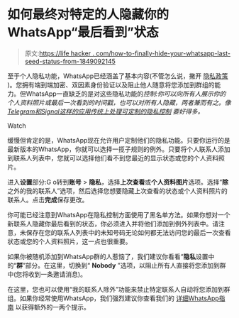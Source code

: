 # 如何最终对特定的人隐藏你的WhatsApp“最后看到”状态

> 原文:[https://life hacker . com/how-to-finally-hide-your-whatsapp-last-seed-status-from-1849092145](https://lifehacker.com/how-to-finally-hide-your-whatsapp-last-seen-status-from-1849092145)

至于个人隐私功能，WhatsApp已经涵盖了基本内容(不管怎么说，撇开 [隐私政策](https://lifehacker.com/what-happens-if-you-dont-accept-whatsapps-new-privacy-p-1846880181) )。您拥有端到端加密、双因素身份验证以及阻止他人随意将您添加到群组的能力。但WhatsApp一直缺乏的是对这些隐私功能的*控制:你可以向所有人展示你的个人资料照片或最后一次看到的时间戳，也可以对所有人隐藏，两者兼而有之。像 [Telegram和Signal这样的应用传统上处理可定制的隐私控制](https://lifehacker.com/for-better-privacy-use-these-apps-instead-of-whatsapp-1845551260) 要好得多。* 

Watch

缓慢但肯定的是，WhatsApp现在允许用户定制他们的隐私功能。只要你运行的是最新版本的WhatsApp，你就可以选择一揽子规则的例外。只要将个人联系人添加到联系人列表中，您就可以选择他们看不到您最近的显示状态或您的个人资料照片。

进入**设置**部分:G o转到**账号** > **隐私**，选择**上次查看**或**个人资料图片**选项。选择“**除**之外的我的联系人”选项，然后选择您想要隐藏上次查看的状态或个人资料照片的联系人。点击**完成**保存更改。

你可能已经注意到WhatsApp在隐私控制方面使用了黑名单方法。如果你想对一个新联系人隐藏你最后看到的状态，你必须进入并将他们添加到例外列表中。请注意，未保存在您的联系人列表中的未知号码无论如何都无法访问您的最后一次查看状态或您的个人资料照片，这一点也很重要。

如果你被随机添加到WhatsApp群的人惹恼了，我们建议你看看“**隐私**设置中的“**群**”部分。在这里，切换到“ **Nobody** ”选项，以阻止所有人直接将您添加到群中(您将收到一条邀请消息)。

在这里，您也可以使用“我的联系人除外”功能来禁止特定联系人自动将您添加到群组。如果你经常使用WhatsApp，我们强烈建议你查看我们的 [详细WhatsApp指南](https://lifehacker.com/18-of-the-best-hidden-whatsapp-features-you-should-know-1848029332) 以获得额外的一两个提示。